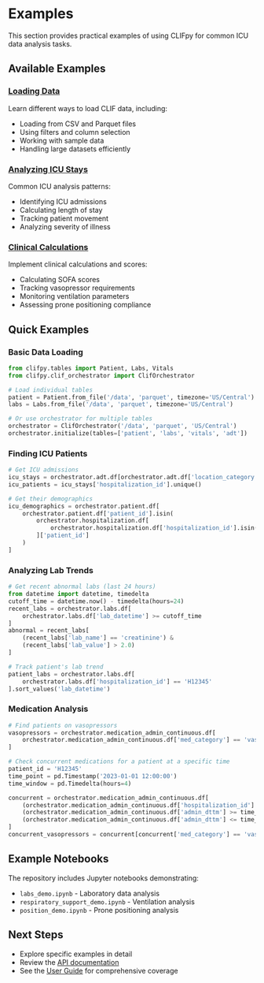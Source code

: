 # Examples

This section provides practical examples of using CLIFpy for common ICU data analysis tasks.

## Available Examples

### [Loading Data](loading-data.md)
Learn different ways to load CLIF data, including:
- Loading from CSV and Parquet files
- Using filters and column selection
- Working with sample data
- Handling large datasets efficiently

### [Analyzing ICU Stays](icu-analysis.md)
Common ICU analysis patterns:
- Identifying ICU admissions
- Calculating length of stay
- Tracking patient movement
- Analyzing severity of illness

### [Clinical Calculations](clinical-calculations.md)
Implement clinical calculations and scores:
- Calculating SOFA scores
- Tracking vasopressor requirements
- Monitoring ventilation parameters
- Assessing prone positioning compliance

## Quick Examples

### Basic Data Loading

```python
from clifpy.tables import Patient, Labs, Vitals
from clifpy.clif_orchestrator import ClifOrchestrator

# Load individual tables
patient = Patient.from_file('/data', 'parquet', timezone='US/Central')
labs = Labs.from_file('/data', 'parquet', timezone='US/Central')

# Or use orchestrator for multiple tables
orchestrator = ClifOrchestrator('/data', 'parquet', 'US/Central')
orchestrator.initialize(tables=['patient', 'labs', 'vitals', 'adt'])
```

### Finding ICU Patients

```python
# Get ICU admissions
icu_stays = orchestrator.adt.df[orchestrator.adt.df['location_category'] == 'icu']
icu_patients = icu_stays['hospitalization_id'].unique()

# Get their demographics
icu_demographics = orchestrator.patient.df[
    orchestrator.patient.df['patient_id'].isin(
        orchestrator.hospitalization.df[
            orchestrator.hospitalization.df['hospitalization_id'].isin(icu_patients)
        ]['patient_id']
    )
]
```

### Analyzing Lab Trends

```python
# Get recent abnormal labs (last 24 hours)
from datetime import datetime, timedelta
cutoff_time = datetime.now() - timedelta(hours=24)
recent_labs = orchestrator.labs.df[
    orchestrator.labs.df['lab_datetime'] >= cutoff_time
]
abnormal = recent_labs[
    (recent_labs['lab_name'] == 'creatinine') & 
    (recent_labs['lab_value'] > 2.0)
]

# Track patient's lab trend
patient_labs = orchestrator.labs.df[
    orchestrator.labs.df['hospitalization_id'] == 'H12345'
].sort_values('lab_datetime')
```

### Medication Analysis

```python
# Find patients on vasopressors
vasopressors = orchestrator.medication_admin_continuous.df[
    orchestrator.medication_admin_continuous.df['med_category'] == 'vasopressor'
]

# Check concurrent medications for a patient at a specific time
patient_id = 'H12345'
time_point = pd.Timestamp('2023-01-01 12:00:00')
time_window = pd.Timedelta(hours=4)

concurrent = orchestrator.medication_admin_continuous.df[
    (orchestrator.medication_admin_continuous.df['hospitalization_id'] == patient_id) &
    (orchestrator.medication_admin_continuous.df['admin_dttm'] >= time_point - time_window) &
    (orchestrator.medication_admin_continuous.df['admin_dttm'] <= time_point)
]
concurrent_vasopressors = concurrent[concurrent['med_category'] == 'vasopressor']
```

## Example Notebooks

The repository includes Jupyter notebooks demonstrating:
- `labs_demo.ipynb` - Laboratory data analysis
- `respiratory_support_demo.ipynb` - Ventilation analysis
- `position_demo.ipynb` - Prone positioning analysis

## Next Steps

- Explore specific examples in detail
- Review the [API documentation](../api/index.md)
- See the [User Guide](../user-guide/index.md) for comprehensive coverage